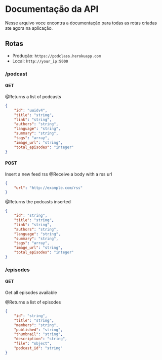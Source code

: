 # Documentação da API

Nesse arquivo voce encontra a documentação para todas as rotas criadas ate agora na aplicação.
## Rotas

- Produção: `https://podclass.herokuapp.com`
- Local: `http://your_ip:5000`

### /podcast

#### GET
@Returns a list of podcasts
```json
{
    "id": "uuidv4",
    "title": "string",
    "link": "string",
    "authors": "string",
    "language": "string",
    "summary": "string",
    "tags": "array",
    "image_url": "string",
    "total_episodes": "integer"
}
```
#### POST
Insert a new feed rss
@Receive a body with a rss url
```json
{
    "url": "http://example.com/rss"
}
```
@Returns the podcasts inserted
```json
{
    "id": "string",
    "title": "string",
    "link": "string",
    "authors": "string",
    "language": "string",
    "summary": "string",
    "tags": "array",
    "image_url": "string",
    "total_episodes": "integer"
}
```

### /episodes

#### GET
Get all episodes available

@Returns a list of episodes
```json
{
    "id": "string",
    "title": "string",
    "members": "string",
    "published": "string",
    "thumbnail": "string",
    "description": "string",
    "file": "object",
    "podcast_id": "string"
}